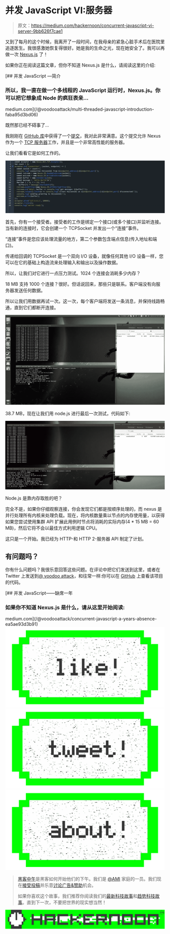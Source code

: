 # 并发 JavaScript VI:服务器

> 原文：<https://medium.com/hackernoon/concurrent-javascript-vi-server-9bb626f7cae1>

又到了每月的这个时候，我离开了一段时间，在我母亲的紧急心脏手术后在医院里追逐医生。我很感激她恢复得很好。她是我的生命之光，现在她安全了。我可以再做一次 [Nexus.js](https://hackernoon.com/tagged/nexus-js) 了！

如果你正在阅读这篇文章，但你不知道 Nexus.js 是什么，请阅读这里的介绍:

[](/@voodooattack/multi-threaded-javascript-introduction-faba95d3bd06) [## 并发 JavaScript —简介

### 所以，我一直在做一个多线程的 JavaScript 运行时，Nexus.js。你可以把它想象成 Node 的疯狂表亲…

medium.com](/@voodooattack/multi-threaded-javascript-introduction-faba95d3bd06) 

既然那已经不碍事了…

我刚刚在 [GitHub 库](https://github.com/voodooattack/nexusjs)中获得了一个[提交](https://github.com/voodooattack/nexusjs/commit/a81535706642f0f2695f0a275a6e5a458f6f8dcf)，我对此非常满意。这个提交允许 Nexus 作为一个 [TCP 服务器](https://hackernoon.com/tagged/tcp-server)工作，并且是一个非常高性能的服务器。

让我们看看它是如何工作的。

![](img/bb1e89a3d96f0ca33173a4a0dd9159b4.png)

首先，你有一个接受者。接受者的工作是绑定一个接口(或多个接口)并监听连接。当有新的连接时，它会创建一个 TCPSocket 并发出一个“连接”事件。

“连接”事件是您应该处理流量的地方，第二个参数包含端点信息(传入地址和端口)。

传递给回调的 TCPSocket 是一个双向 I/O 设备，就像任何其他 I/O 设备一样，您可以在它的基础上构造流来处理输入和输出以及操作数据。

所以，让我们对它进行一点压力测试。1024 个连接会消耗多少内存？

18 MB 支持 1000 个连接？很好。但话说回来，那些只是联系。客户端没有向服务器发送任何数据。

所以让我们用数据再试一次。这一次，每个客户端将发送一条消息，并保持线路畅通，直到它们都断开连接。

![](img/953aa6c42d48793727b8d3d566b43b63.png)

38.7 MB，现在让我们用 node.js 进行最后一次测试，代码如下:

![](img/434da167a19c95d96abba2ef973efe22.png)

Node.js 是靠内存取胜的吧？

完全不是，如果你仔细观察连接，你会发现它们都是按顺序处理的，而 nexus 是并行处理所有内核来处理负载。现在，将内核数量乘以节点的内存使用量，以获得如果您尝试使用集群 API 扩展此用例时节点将消耗的实际内存(4 * 15 MB = 60 MB)，然后它将不会以最佳方式利用逻辑 CPU。

这只是一个开始。我已经为 HTTP-和 HTTP 2-服务器 API 制定了计划。

## 有问题吗？

你有什么问题吗？我很乐意回答这些问题。在评论中把它们发送到这里，或者在 Twitter 上发送到[@ voodoo attack](https://twitter.com/voodooattack)，和往常一样:你可以在 [GitHub](https://github.com/voodooattack/nexusjs) 上查看该项目的代码。

[](/@voodooattack/concurrent-javascript-a-years-absence-ea5ae93d3b91) [## 并发 JavaScript——缺席一年

### 如果你不知道 Nexus.js 是什么，请从这里开始阅读:

medium.com](/@voodooattack/concurrent-javascript-a-years-absence-ea5ae93d3b91) [![](img/50ef4044ecd4e250b5d50f368b775d38.png)](http://bit.ly/HackernoonFB)[![](img/979d9a46439d5aebbdcdca574e21dc81.png)](https://goo.gl/k7XYbx)[![](img/2930ba6bd2c12218fdbbf7e02c8746ff.png)](https://goo.gl/4ofytp)

> [黑客中午](http://bit.ly/Hackernoon)是黑客如何开始他们的下午。我们是 [@AMI](http://bit.ly/atAMIatAMI) 家庭的一员。我们现在[接受投稿](http://bit.ly/hackernoonsubmission)并乐意[讨论广告&赞助](mailto:partners@amipublications.com)机会。
> 
> 如果你喜欢这个故事，我们推荐你阅读我们的[最新科技故事](http://bit.ly/hackernoonlatestt)和[趋势科技故事](https://hackernoon.com/trending)。直到下一次，不要把世界的现实想当然！

[![](img/be0ca55ba73a573dce11effb2ee80d56.png)](https://goo.gl/Ahtev1)